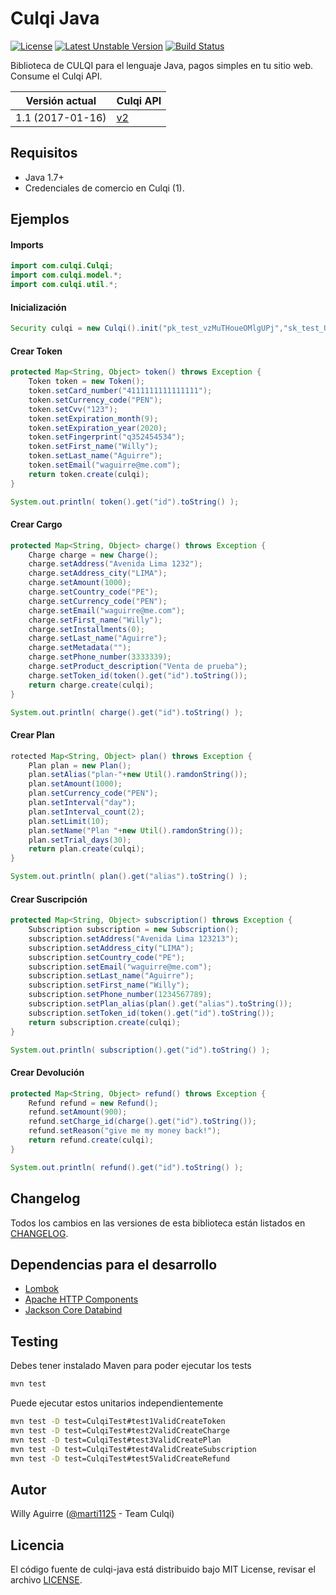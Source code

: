 # Culqi Java

[![License](https://poser.pugx.org/culqi/culqi-php/license)](https://packagist.org/packages/culqi/culqi-php)
[![Latest Unstable Version](https://poser.pugx.org/culqi/culqi-php/v/unstable)](https://packagist.org/packages/culqi/culqi-php)
[![Build Status](https://travis-ci.org/culqi/culqi-java.svg?branch=master)](https://travis-ci.org/culqi/culqi-java)

Biblioteca de CULQI para el lenguaje Java, pagos simples en tu sitio web. Consume el Culqi API.

| Versión actual|Culqi API|
|----|----|
| 1.1 (2017-01-16) |[v2](https://beta.culqi.com)|

## Requisitos

- Java 1.7+
- Credenciales de comercio en Culqi (1).

## Ejemplos

#### Imports

```java
import com.culqi.Culqi;
import com.culqi.model.*;
import com.culqi.util.*;
```

#### Inicialización

```java
Security culqi = new Culqi().init("pk_test_vzMuTHoueOMlgUPj","sk_test_UTCQSGcXW8bCyU59");
```

#### Crear Token

```java
protected Map<String, Object> token() throws Exception {
    Token token = new Token();
    token.setCard_number("4111111111111111");
    token.setCurrency_code("PEN");
    token.setCvv("123");
    token.setExpiration_month(9);
    token.setExpiration_year(2020);
    token.setFingerprint("q352454534");
    token.setFirst_name("Willy");
    token.setLast_name("Aguirre");
    token.setEmail("waguirre@me.com");
    return token.create(culqi);
}

System.out.println( token().get("id").toString() );
```

#### Crear Cargo

```java
protected Map<String, Object> charge() throws Exception {
    Charge charge = new Charge();
    charge.setAddress("Avenida Lima 1232");
    charge.setAddress_city("LIMA");
    charge.setAmount(1000);
    charge.setCountry_code("PE");
    charge.setCurrency_code("PEN");
    charge.setEmail("waguirre@me.com");
    charge.setFirst_name("Willy");
    charge.setInstallments(0);
    charge.setLast_name("Aguirre");
    charge.setMetadata("");
    charge.setPhone_number(3333339);
    charge.setProduct_description("Venta de prueba");
    charge.setToken_id(token().get("id").toString());
    return charge.create(culqi);
}

System.out.println( charge().get("id").toString() );
```

#### Crear Plan

```java
rotected Map<String, Object> plan() throws Exception {
    Plan plan = new Plan();
    plan.setAlias("plan-"+new Util().ramdonString());
    plan.setAmount(1000);
    plan.setCurrency_code("PEN");
    plan.setInterval("day");
    plan.setInterval_count(2);
    plan.setLimit(10);
    plan.setName("Plan "+new Util().ramdonString());
    plan.setTrial_days(30);
    return plan.create(culqi);
}

System.out.println( plan().get("alias").toString() );
```

#### Crear Suscripción

```java
protected Map<String, Object> subscription() throws Exception {
    Subscription subscription = new Subscription();
    subscription.setAddress("Avenida Lima 123213");
    subscription.setAddress_city("LIMA");
    subscription.setCountry_code("PE");
    subscription.setEmail("waguirre@me.com");
    subscription.setLast_name("Aguirre");
    subscription.setFirst_name("Willy");
    subscription.setPhone_number(1234567789);
    subscription.setPlan_alias(plan().get("alias").toString());
    subscription.setToken_id(token().get("id").toString());
    return subscription.create(culqi);
}

System.out.println( subscription().get("id").toString() );
```

#### Crear Devolución

```java
protected Map<String, Object> refund() throws Exception {
    Refund refund = new Refund();
    refund.setAmount(900);
    refund.setCharge_id(charge().get("id").toString());
    refund.setReason("give me my money back!");
    return refund.create(culqi);
}

System.out.println( refund().get("id").toString() );
```

## Changelog

Todos los cambios en las versiones de esta biblioteca están listados en [CHANGELOG](CHANGELOG).

## Dependencias para el desarrollo

- [Lombok](https://projectlombok.org/features/index.html)
- [Apache HTTP Components](https://hc.apache.org/)
- [Jackson Core Databind](https://github.com/FasterXML/jackson-databind/wiki)

## Testing

Debes tener instalado Maven para poder ejecutar los tests

```bash
mvn test
```

Puede ejecutar estos unitarios independientemente

```bash
mvn test -D test=CulqiTest#test1ValidCreateToken
mvn test -D test=CulqiTest#test2ValidCreateCharge
mvn test -D test=CulqiTest#test3ValidCreatePlan
mvn test -D test=CulqiTest#test4ValidCreateSubscription
mvn test -D test=CulqiTest#test5ValidCreateRefund
```

## Autor

Willy Aguirre ([@marti1125](https://github.com/marti1125) - Team Culqi)

## Licencia

El código fuente de culqi-java está distribuido bajo MIT License, revisar el archivo [LICENSE](https://github.com/culqi/culqi-java/blob/master/LICENSE).

